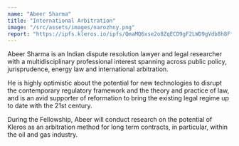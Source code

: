 ```yaml
---
name: "Abeer Sharma"
title: "International Arbitration"
image: "/src/assets/images/narozhny.png"
report: "https://ipfs.kleros.io/ipfs/QmaMQ6xse2o8ZqECD9gF2LWD9gVdb8h8FfVe9cmiFnKiTR"
---
```


Abeer Sharma is an Indian dispute resolution lawyer and legal researcher with a multidisciplinary professional interest spanning across public policy, jurisprudence, energy law and international arbitration.

He is highly optimistic about the potential for new technologies to disrupt the contemporary regulatory framework and the theory and practice of law, and is an avid supporter of reformation to bring the existing legal regime up to date with the 21st century.

During the Fellowship, Abeer will conduct research on the potential of Kleros as an arbitration method for long term contracts, in particular, within the oil and gas industry.
